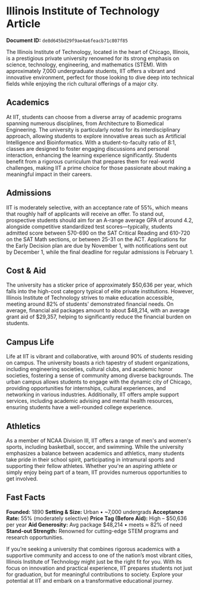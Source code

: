 # Illinois Institute of Technology Article

**Document ID:** `de8d645bd29f9ae4a6feacb71c807f85`

The Illinois Institute of Technology, located in the heart of Chicago, Illinois, is a prestigious private university renowned for its strong emphasis on science, technology, engineering, and mathematics (STEM). With approximately 7,000 undergraduate students, IIT offers a vibrant and innovative environment, perfect for those looking to dive deep into technical fields while enjoying the rich cultural offerings of a major city.

## Academics
At IIT, students can choose from a diverse array of academic programs spanning numerous disciplines, from Architecture to Biomedical Engineering. The university is particularly noted for its interdisciplinary approach, allowing students to explore innovative areas such as Artificial Intelligence and Bioinformatics. With a student-to-faculty ratio of 8:1, classes are designed to foster engaging discussions and personal interaction, enhancing the learning experience significantly. Students benefit from a rigorous curriculum that prepares them for real-world challenges, making IIT a prime choice for those passionate about making a meaningful impact in their careers.

## Admissions
IIT is moderately selective, with an acceptance rate of 55%, which means that roughly half of applicants will receive an offer. To stand out, prospective students should aim for an A-range average GPA of around 4.2, alongside competitive standardized test scores—typically, students admitted score between 570-690 on the SAT Critical Reading and 610-720 on the SAT Math sections, or between 25-31 on the ACT. Applications for the Early Decision plan are due by November 1, with notifications sent out by December 1, while the final deadline for regular admissions is February 1.

## Cost & Aid
The university has a sticker price of approximately $50,636 per year, which falls into the high-cost category typical of elite private institutions. However, Illinois Institute of Technology strives to make education accessible, meeting around 82% of students' demonstrated financial needs. On average, financial aid packages amount to about $48,214, with an average grant aid of $29,357, helping to significantly reduce the financial burden on students.

## Campus Life
Life at IIT is vibrant and collaborative, with around 90% of students residing on campus. The university boasts a rich tapestry of student organizations, including engineering societies, cultural clubs, and academic honor societies, fostering a sense of community among diverse backgrounds. The urban campus allows students to engage with the dynamic city of Chicago, providing opportunities for internships, cultural experiences, and networking in various industries. Additionally, IIT offers ample support services, including academic advising and mental health resources, ensuring students have a well-rounded college experience.

## Athletics
As a member of NCAA Division III, IIT offers a range of men's and women's sports, including basketball, soccer, and swimming. While the university emphasizes a balance between academics and athletics, many students take pride in their school spirit, participating in intramural sports and supporting their fellow athletes. Whether you're an aspiring athlete or simply enjoy being part of a team, IIT provides numerous opportunities to get involved.

## Fast Facts
**Founded:** 1890
**Setting & Size:** Urban • ~7,000 undergrads
**Acceptance Rate:** 55% (moderately selective)
**Price Tag (Before Aid):** High – $50,636 per year
**Aid Generosity:** Avg package $48,214 • meets ≈ 82% of need
**Stand-out Strength:** Renowned for cutting-edge STEM programs and research opportunities.

If you’re seeking a university that combines rigorous academics with a supportive community and access to one of the nation’s most vibrant cities, Illinois Institute of Technology might just be the right fit for you. With its focus on innovation and practical experience, IIT prepares students not just for graduation, but for meaningful contributions to society. Explore your potential at IIT and embark on a transformative educational journey.
